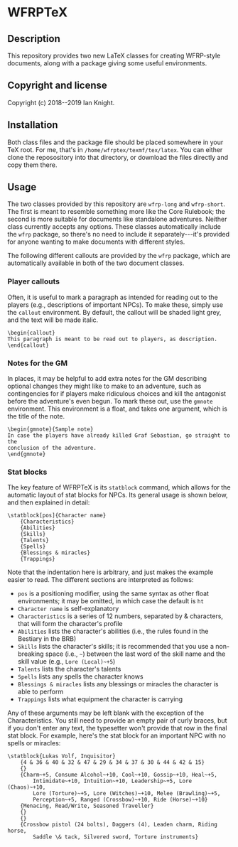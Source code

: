 # WFRPTeX

## Description

This repository provides two new LaTeX classes for creating WFRP-style documents,
along with a package giving some useful environments.

## Copyright and license

Copyright (c) 2018--2019 Ian Knight.

## Installation

Both class files and the package file should be placed somewhere in your TeX root. For me,
that's in ``/home/wfrptex/texmf/tex/latex``. You can either clone the reposository into
that directory, or download the files directly and copy them there.

## Usage

The two classes provided by this repository are ``wfrp-long`` and ``wfrp-short``.
The first is meant to resemble something more like the Core Rulebook; the second is
more suitable for documents like standalone adventures. Neither class currently
accepts any options. These classes automatically include the ``wfrp`` package, so
there's no need to include it separately---it's provided for anyone wanting to make
documents with different styles.

The following different callouts are provided by the ``wfrp`` package, which are
automatically available in both of the two document classes.

### Player callouts

Often, it is useful to mark a paragraph as intended for reading out to the players
(e.g., descriptions of important NPCs). To make these, simply use the ``callout``
environment. By default, the callout will be shaded light grey, and the text will be
made italic.

    \begin{callout}
    This paragraph is meant to be read out to players, as description.
    \end{callout}

### Notes for the GM

In places, it may be helpful to add extra notes for the GM describing optional
changes they might like to make to an adventure, such as contingencies for if players
make ridiculous choices and kill the antagonist before the adventure's even begun.
To mark these out, use the ``gmnote`` environment. This environment is a float, and
takes one argument, which is the title of the note.

    \begin{gmnote}{Sample note}
    In case the players have already killed Graf Sebastian, go straight to the
    conclusion of the adventure.
    \end{gmnote}

### Stat blocks

The key feature of WFRPTeX is its ``statblock`` command, which allows for the
automatic layout of stat blocks for NPCs. Its general usage is shown below, and
then explained in detail:

    \statblock[pos]{Character name}
        {Characteristics}
        {Abilities}
        {Skills}
        {Talents}
        {Spells}
        {Blessings & miracles}
        {Trappings}

Note that the indentation here is arbitrary, and just makes the example easier to read.
The different sections are interpreted as follows:

* ``pos`` is a positioning modifier, using the same syntax as other float
  environments; it may be omitted, in which case the default is ``ht``
* ``Character name`` is self-explanatory
* ``Characteristics`` is a series of 12 numbers, separated by & characters,
  that will form the character's profile
* ``Abilities`` lists the character's abilities (i.e., the rules found in the
  Bestiary in the BRB)
* ``Skills`` lists the character's skills; it is recommended that you use a
  non-breaking space (i.e., ``~``) between the last word of the skill name and
  the skill value (e.g., ``Lore (Local)~+5``)
* ``Talents`` lists the character's talents
* ``Spells`` lists any spells the character knows
* ``Blessings & miracles`` lists any blessings or miracles the character is
  able to perform
* ``Trappings`` lists what equipment the character is carrying

Any of these arguments may be left blank with the exception of the Characteristics.
You still need to provide an empty pair of curly braces, but if you don't enter
any text, the typesetter won't provide that row in the final stat block. For
example, here's the stat block for an important NPC with no spells or miracles:

    \statblock{Lukas Volf, Inquisitor}
        {4 & 36 & 40 & 32 & 47 & 29 & 34 & 37 & 30 & 44 & 42 & 15}
        {}
        {Charm~+5, Consume Alcohol~+10, Cool~+10, Gossip~+10, Heal~+5,
            Intimidate~+10, Intuition~+10, Leadership~+5, Lore (Chaos)~+10,
            Lore (Torture)~+5, Lore (Witches)~+10, Melee (Brawling)~+5,
            Perception~+5, Ranged (Crossbow)~+10, Ride (Horse)~+10}
        {Menacing, Read/Write, Seasoned Traveller}
        {}
        {}
        {Crossbow pistol (24 bolts), Daggers (4), Leaden charm, Riding horse,
            Saddle \& tack, Silvered sword, Torture instruments}